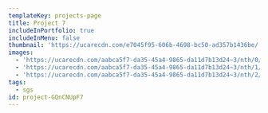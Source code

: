 ```yaml
---
templateKey: projects-page
title: Project 7
includeInPortfolio: true
includeInMenu: false
thumbnail: 'https://ucarecdn.com/e7045f95-606b-4698-bc50-ad357b1436be/'
images:
  - 'https://ucarecdn.com/aabca5f7-da35-45a4-9865-da11d7b13d24~3/nth/0/'
  - 'https://ucarecdn.com/aabca5f7-da35-45a4-9865-da11d7b13d24~3/nth/1/'
  - 'https://ucarecdn.com/aabca5f7-da35-45a4-9865-da11d7b13d24~3/nth/2/'
tags:
  - sgs
id: project-GQnCNUpF7
---
```


